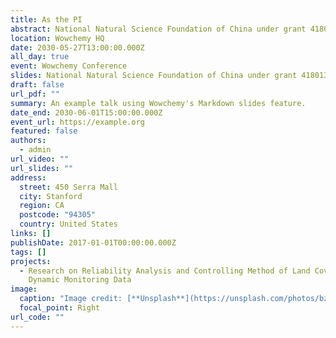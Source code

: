 ```yaml
---
title: As the PI
abstract: National Natural Science Foundation of China under grant 41801323
location: Wowchemy HQ
date: 2030-05-27T13:00:00.000Z
all_day: true
event: Wowchemy Conference
slides: National Natural Science Foundation of China under grant 41801323
draft: false
url_pdf: ""
summary: An example talk using Wowchemy's Markdown slides feature.
date_end: 2030-06-01T15:00:00.000Z
event_url: https://example.org
featured: false
authors:
  - admin
url_video: ""
url_slides: ""
address:
  street: 450 Serra Mall
  city: Stanford
  region: CA
  postcode: "94305"
  country: United States
links: []
publishDate: 2017-01-01T00:00:00.000Z
tags: []
projects:
  - Research on Reliability Analysis and Controlling Method of Land Cover
    Dynamic Monitoring Data
image:
  caption: "Image credit: [**Unsplash**](https://unsplash.com/photos/bzdhc5b3Bxs)"
  focal_point: Right
url_code: ""
---
```

